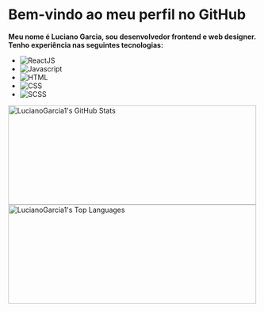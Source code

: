 # Bem-vindo ao meu perfil no GitHub
  **Meu nome é Luciano Garcia, sou desenvolvedor frontend e web designer.
  <br/>
  Tenho experiência nas seguintes tecnologias:**
  
 - <img src="https://img.shields.io/badge/-ReactJS-61DAFB?style=flat-square&logo=React&logoColor=white" alt="ReactJS"/>
 - <img src="https://img.shields.io/badge/-Javascript-F7DF1E?style=flat-square&logo=Javascript&logoColor=white" alt="Javascript"/>
 - <img src="https://img.shields.io/badge/-HTML-E34F26?style=flat-square&logo=HTML5&logoColor=white" alt="HTML"/>
 - <img src="https://img.shields.io/badge/-CSS-1572B6?style=flat-square&logo=CSS3&logoColor=white" alt="CSS"/>
 - <img src="https://img.shields.io/badge/-SCSS-CC6699?style=flat-square&logo=Sass&logoColor=white" alt="SCSS"/>

<p align="left">
  <img src="https://github-readme-stats.vercel.app/api?username=LucianoGarcia1&show_icons=true&theme=dark&count_private=true" alt="LucianoGarcia1's GitHub Stats" width="500" height="200"/>
  <img src="https://github-readme-stats.vercel.app/api/top-langs/?username=LucianoGarcia1&layout=compact&theme=dark" alt="LucianoGarcia1's Top Languages" width="500" height="200"/>
</p>
